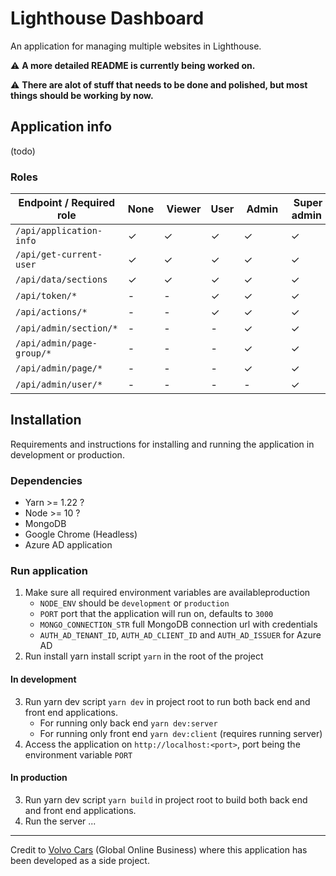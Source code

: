 # Lighthouse Dashboard

An application for managing multiple websites in Lighthouse.

⚠️ **A more detailed README is currently being worked on.**

⚠️ **There are alot of stuff that needs to be done and polished, but most things should be working by now.**

## Application info

(todo)

### Roles

| Endpoint / Required role  | None |  Viewer | User |  Admin  |  Super admin |
| ------------------------- | ---- | ------- | ---- | ------- | ------------ |
| `/api/application-info`   | ✓    | ✓       | ✓    | ✓       | ✓            |
| `/api/get-current-user`   | ✓    | ✓       | ✓    | ✓       | ✓            |
| `/api/data/sections`      | ✓    | ✓       | ✓    | ✓       | ✓            |
| `/api/token/*`            | -    | -       | ✓    | ✓       | ✓            |
| `/api/actions/*`          | -    | -       | ✓    | ✓       | ✓            |
| `/api/admin/section/*`    | -    | -       | -    | ✓       | ✓            |
| `/api/admin/page-group/*` | -    | -       | -    | ✓       | ✓            |
| `/api/admin/page/*`       | -    | -       | -    | ✓       | ✓            |
| `/api/admin/user/*`       | -    | -       | -    | -       | ✓            |

## Installation

Requirements and instructions for installing and running the application in development or production.

### Dependencies

- Yarn >= 1.22 ?
- Node >= 10 ?
- MongoDB
- Google Chrome (Headless)
- Azure AD application

### Run application

1. Make sure all required environment variables are availableproduction
   - `NODE_ENV` should be `development` or `production`
   - `PORT` port that the application will run on, defaults to `3000`
   - `MONGO_CONNECTION_STR` full MongoDB connection url with credentials
   - `AUTH_AD_TENANT_ID`, `AUTH_AD_CLIENT_ID` and `AUTH_AD_ISSUER` for Azure AD
2. Run install yarn install script `yarn` in the root of the project

#### In development

3. Run yarn dev script `yarn dev` in project root to run both back end and front end applications.
   - For running only back end `yarn dev:server`
   - For running only front end `yarn dev:client` (requires running server)
4. Access the application on `http://localhost:<port>`, port being the environment variable `PORT`

#### In production

3. Run yarn dev script `yarn build` in project root to build both back end and front end applications.
4. Run the server ...

---

Credit to [Volvo Cars](https://www.volvocars.com/) (Global Online Business) where this application has been developed as a side project.
